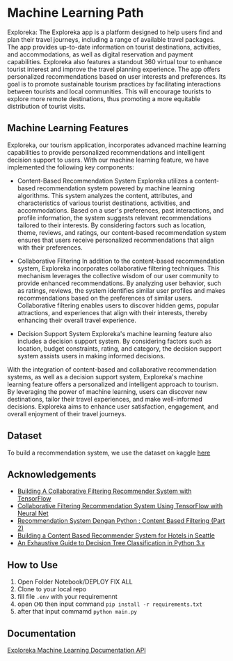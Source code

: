 
# Machine Learning Path

Exploreka: The Exploreka app is a platform designed to help users find and plan their travel journeys, including a range of available travel packages. The app provides up-to-date information on tourist destinations, activities, and accommodations, as well as digital reservation and payment capabilities. Exploreka also features a standout 360 virtual tour to enhance tourist interest and improve the travel planning experience. The app offers personalized recommendations based on user interests and preferences. Its goal is to promote sustainable tourism practices by facilitating interactions between tourists and local communities. This will encourage tourists to explore more remote destinations, thus promoting a more equitable distribution of tourist visits.





## Machine Learning Features

Exploreka, our tourism application, incorporates advanced machine learning capabilities to provide personalized recommendations and intelligent decision support to users. With our machine learning feature, we have implemented the following key components:

- Content-Based Recommendation System
Exploreka utilizes a content-based recommendation system powered by machine learning algorithms. This system analyzes the content, attributes, and characteristics of various tourist destinations, activities, and accommodations. Based on a user's preferences, past interactions, and profile information, the system suggests relevant recommendations tailored to their interests. By considering factors such as location, theme, reviews, and ratings, our content-based recommendation system ensures that users receive personalized recommendations that align with their preferences.

- Collaborative Filtering
In addition to the content-based recommendation system, Exploreka incorporates collaborative filtering techniques. This mechanism leverages the collective wisdom of our user community to provide enhanced recommendations. By analyzing user behavior, such as ratings, reviews, the system identifies similar user profiles and makes recommendations based on the preferences of similar users. Collaborative filtering enables users to discover hidden gems, popular attractions, and experiences that align with their interests, thereby enhancing their overall travel experience.

- Decision Support System
Exploreka's machine learning feature also includes a decision support system. By considering factors such as location, budget constraints, rating, and category, the decision support system assists users in making informed decisions.

With the integration of content-based and collaborative recommendation systems, as well as a decision support system, Exploreka's machine learning feature offers a personalized and intelligent approach to tourism. By leveraging the power of machine learning, users can discover new destinations, tailor their travel experiences, and make well-informed decisions. Exploreka aims to enhance user satisfaction, engagement, and overall enjoyment of their travel journeys.


## Dataset

To build a recommendation system, we use the dataset on kaggle [here](https://www.kaggle.com/datasets/aprabowo/indonesia-tourism-destination)
## Acknowledgements

 - [Building A Collaborative Filtering Recommender System with TensorFlow](https://towardsdatascience.com/building-a-collaborative-filtering-recommender-system-with-tensorflow-82e63d27b420)
 - [Collaborative Filtering Recommendation System Using TensorFlow with Neural Net](https://python.plainenglish.io/collaborative-filtering-recommendation-system-using-tensorflow-with-neural-net-7f8dba4521da)
 - [Recommendation System Dengan Python : Content Based Filtering (Part 2)](https://medium.com/data-folks-indonesia/recommendation-system-dengan-python-content-based-filtering-part-2-222a8c365add)
 - [Building a Content Based Recommender System for Hotels in Seattle](https://towardsdatascience.com/building-a-content-based-recommender-system-for-hotels-in-seattle-d724f0a32070)
 - [An Exhaustive Guide to Decision Tree Classification in Python 3.x](https://towardsdatascience.com/an-exhaustive-guide-to-classification-using-decision-trees-8d472e77223f)
 ## How to Use
 
 1. Open Folder Notebook/DEPLOY FIX ALL
 2. Clone to your local repo
 3. fill file `.env` with your requiremennt 
 4. open `CMD` then input command `pip install -r requirements.txt`
 5. after that input commamd `python main.py`
## Documentation
[Exploreka Machine Learning Documentation API](https://documenter.getpostman.com/view/26327686/2s93sgXAmR )
